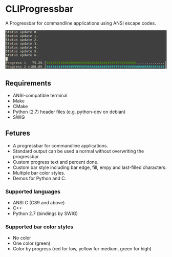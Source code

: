 # CLIProgressbar
A Progressbar for commandline applications using ANSI escape codes.

<p align="center">
  <img src="demo.png" alt="Progressbar Demo">
</p>

## Requirements
+ ANSI-compatible terminal
+ Make
+ CMake
+ Python (2.7) header files (e.g. python-dev on debian)
+ SWIG

## Fetures
+ A progressbar for commandline applications.
+ Standard output can be used a normal without overwriting the progressbar.
+ Custom progress text and percent done.
+ Custom bar style including bar edge, fill, empy and last-filled characters.
+ Multiple bar color styles.
+ Demos for Python and C.

### Supported languages
+ ANSI C (C89 and above)
+ C++
+ Python 2.7 (bindings by SWIG)

### Supported bar color styles
+ No color
+ One color (green)
+ Color by progress (red for low, yellow for medium, green for high)